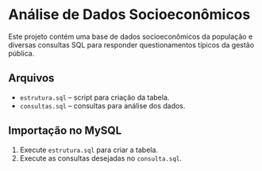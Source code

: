 # Análise de Dados Socioeconômicos

Este projeto contém uma base de dados socioeconômicos da população e diversas consultas SQL para responder questionamentos típicos da gestão pública.

## Arquivos

- `estrutura.sql` – script para criação da tabela.
- `consultas.sql` – consultas para análise dos dados.

## Importação no MySQL

1. Execute `estrutura.sql` para criar a tabela.
2. Execute as consultas desejadas no `consulta.sql`.
